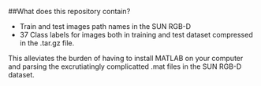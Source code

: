 ##What does this repository contain?

- Train and test images path names in the SUN RGB-D
- 37 Class labels for images both in training and test dataset compressed in the .tar.gz file.

This alleviates the burden of having to install MATLAB on your computer and parsing the excrutiatingly complicatted .mat files in the SUN RGB-D dataset.